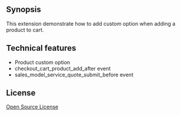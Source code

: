 ## Synopsis

This extension demonstrate how to add custom option when adding a product to cart.

## Technical features

- Product custom option
- checkout_cart_product_add_after event
- sales_model_service_quote_submit_before event

## License

[Open Source License](https://www.apache.org/licenses/LICENSE-2.0)
